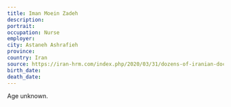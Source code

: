 ```yaml
---
title: Iman Moein Zadeh
description: 
portrait: 
occupation: Nurse
employer: 
city: Astaneh Ashrafieh
province: 
country: Iran
source: https://iran-hrm.com/index.php/2020/03/31/dozens-of-iranian-doctors-died-during-irans-coronavirus-crisis/
birth_date: 
death_date: 
---
```


Age unknown.